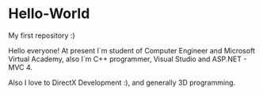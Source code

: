 # Hello-World
My first repository :)

Hello everyone!
At present I´m student of Computer Engineer and Microsoft Virtual Academy,
also I´m C++ programmer, Visual Studio and ASP.NET - MVC 4. 

Also I love to DirectX Development :), and generally 3D programming.
